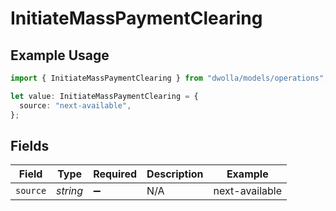 # InitiateMassPaymentClearing

## Example Usage

```typescript
import { InitiateMassPaymentClearing } from "dwolla/models/operations";

let value: InitiateMassPaymentClearing = {
  source: "next-available",
};
```

## Fields

| Field              | Type               | Required           | Description        | Example            |
| ------------------ | ------------------ | ------------------ | ------------------ | ------------------ |
| `source`           | *string*           | :heavy_minus_sign: | N/A                | next-available     |